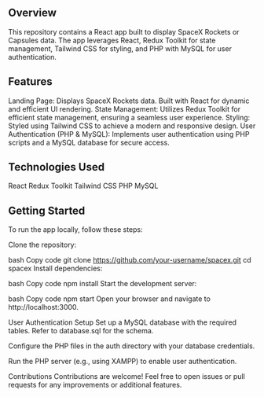 ## Overview
This repository contains a React app built to display SpaceX Rockets or Capsules data. The app leverages React, Redux Toolkit for state management, Tailwind CSS for styling, and PHP with MySQL for user authentication.

## Features
Landing Page:
Displays SpaceX Rockets data.
Built with React for dynamic and efficient UI rendering.
State Management:
Utilizes Redux Toolkit for efficient state management, ensuring a seamless user experience.
Styling:
Styled using Tailwind CSS to achieve a modern and responsive design.
User Authentication (PHP & MySQL):
Implements user authentication using PHP scripts and a MySQL database for secure access.
## Technologies Used
React
Redux Toolkit
Tailwind CSS
PHP
MySQL

## Getting Started
To run the app locally, follow these steps:

Clone the repository:

bash
Copy code
git clone https://github.com/your-username/spacex.git
cd spacex
Install dependencies:

bash
Copy code
npm install
Start the development server:

bash
Copy code
npm start
Open your browser and navigate to http://localhost:3000.

User Authentication Setup
Set up a MySQL database with the required tables. Refer to database.sql for the schema.

Configure the PHP files in the auth directory with your database credentials.

Run the PHP server (e.g., using XAMPP) to enable user authentication.

Contributions
Contributions are welcome! Feel free to open issues or pull requests for any improvements or additional features.
